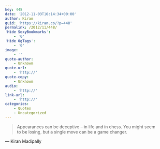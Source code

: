 ```yaml
---
key: 448
date: '2012-11-03T16:14:34+00:00'
author: Kiran
guid: 'https://kiran.co/?p=448'
permalink: /2012/11/448/
'Hide SexyBookmarks':
    - '0'
'Hide OgTags':
    - '0'
image:
    - ''
quote-author:
    - Unknown
quote-url:
    - 'http://'
quote-copy:
    - Unknown
audio:
    - 'http://'
link-url:
    - 'http://'
categories:
    - Quotes
    - Uncategorized
---
```


> Appearances can be deceptive – in life and in chess. You might seem to be losing, but a single move can be a game changer.

— Kiran Madipally